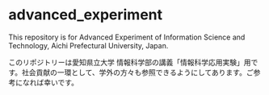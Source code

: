 # advanced_experiment
This repository is for Advanced Experiment of Information Science and Technology, Aichi Prefectural University, Japan.

このリポジトリーは愛知県立大学 情報科学部の講義「情報科学応用実験」用です。社会貢献の一環として、学外の方々も参照できるようにしてあります。ご参考になれば幸いです。

